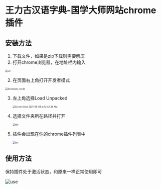 # 王力古汉语字典-国学大师网站chrome插件

## 安装方法
1. 下载文件，如果是zip下载则需要解压
2. 打开chrome浏览器，在地址栏内输入

<img src="/Users/qiuweikang/Desktop/Screen Shot 2021-09-08 at 12.37.52 AM.png" alt="url" style="zoom:50%;" />

2. 在页面右上角打开开发者模式

<img src="/Users/qiuweikang/Programs/chrome-extensions/wangli_guoxuedashi/img/developer_mode.png" alt="developer_mode" style="zoom:50%;" />

3. 左上角选择Load Unpacked

   <img src="/Users/qiuweikang/Library/Application Support/typora-user-images/Screen Shot 2021-09-08 at 12.42.44 AM.png" alt="Screen Shot 2021-09-08 at 12.42.44 AM" style="zoom:50%;" />

4. 选择文件夹所在路径并打开

   <img src="/Users/qiuweikang/Programs/chrome-extensions/wangli_guoxuedashi/img/file.png" alt="file" style="zoom:50%;" />

5. 插件会出现在你的chrome插件列表中

   <img src="/Users/qiuweikang/Programs/chrome-extensions/wangli_guoxuedashi/img/list.png" alt="list" style="zoom:50%;" />

## 使用方法

保持插件处于激活状态，和原来一样正常使用即可

![use](/Users/qiuweikang/Programs/chrome-extensions/wangli_guoxuedashi/img/use.png)